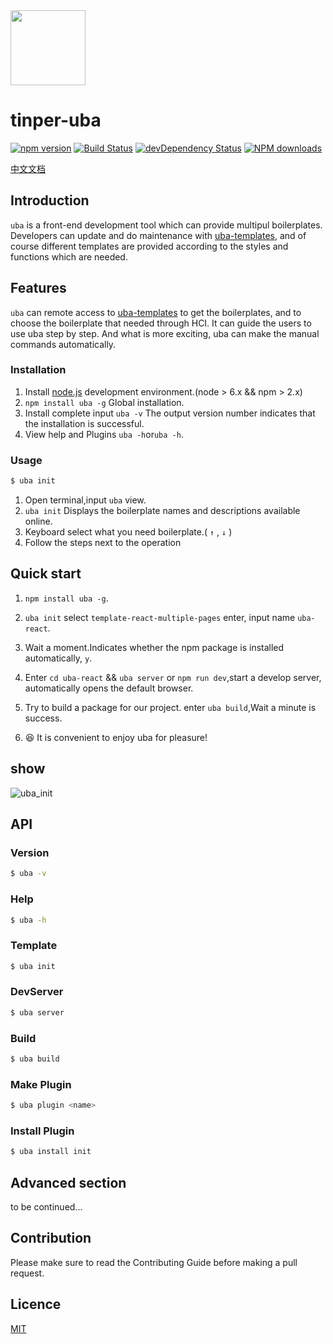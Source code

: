 <img src="http://tinper.org/assets/images/uba.png" width="120" />

# tinper-uba



[![npm version](https://img.shields.io/npm/v/uba.svg)](https://www.npmjs.com/package/uba)
[![Build Status](https://img.shields.io/travis/iuap-design/tinper-uba/master.svg)](https://travis-ci.org/iuap-design/tinper-uba)
[![devDependency Status](https://img.shields.io/david/dev/iuap-design/tinper-uba.svg)](https://david-dm.org/iuap-design/tinper-uba#info=devDependencies)
[![NPM downloads](http://img.shields.io/npm/dm/uba.svg?style=flat)](https://npmjs.org/package/uba)

[中文文档](https://github.com/iuap-design/tinper-uba/blob/master/README_zh-CN.md)

## Introduction
`uba` is a front-end development tool which can provide multipul boilerplates. Developers can update and do maintenance with [uba-templates](https://github.com/uba-templates), and of course different templates are provided according to the styles and functions which are needed.

## Features
`uba` can remote access to [uba-templates](https://github.com/uba-templates) to get the boilerplates, and to choose the boilerplate that needed through HCI. It can guide the users to use uba step by step. And what is more exciting, uba can make the manual commands automatically.


### Installation
1. Install [node.js](http://nodejs.org/) development environment.(node > 6.x && npm > 2.x)
2. `npm install uba -g` Global installation.
3. Install complete input `uba -v` The output version number indicates that the installation is successful.
4. View help and Plugins `uba -h`or`uba -h`.


### Usage


```sh
$ uba init
```
1. Open terminal,input `uba` view.
2. `uba init` Displays the boilerplate names and descriptions available online.
3. Keyboard select what you need  boilerplate.( `↑` , `↓` )
4. Follow the steps next to the operation

## Quick start

1. `npm install uba -g`.

2. `uba init` select `template-react-multiple-pages` enter, input name `uba-react`.

3. Wait a moment.Indicates whether the npm package is installed automatically, `y`.

4. Enter `cd uba-react` && `uba server` or `npm run dev`,start a develop server, automatically opens the default browser.

5. Try to build a package for our project. enter `uba build`,Wait a minute is success.

6. 😆 It is convenient to enjoy uba for pleasure!

## show
![uba_init](https://cloud.githubusercontent.com/assets/12147318/23543379/e74ec512-002c-11e7-9e39-74b3b5975638.gif)

## API

### Version
```sh
$ uba -v
```

### Help
```sh
$ uba -h
```

### Template
```sh
$ uba init
```

### DevServer
```sh
$ uba server
```

### Build
```sh
$ uba build
```

### Make Plugin
```sh
$ uba plugin <name>
```
### Install Plugin
```sh
$ uba install init
```


## Advanced section

to be continued...

## Contribution
Please make sure to read the Contributing Guide before making a pull request.

## Licence
[MIT](https://github.com/iuap-design/tinper-uba/blob/master/LICENSE)

